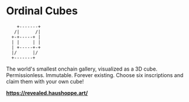 # Ordinal Cubes

```
    +-------+ 
   /|      /|
  +-+-----+ |
  | |     | |
  | +-----+-+
  |/      |/
  +-------+
```

The world's smallest onchain gallery, visualized as a 3D cube. Permissionless. Immutable. Forever existing. Choose six inscriptions and claim them with your own cube!

**https://revealed.haushoppe.art/**